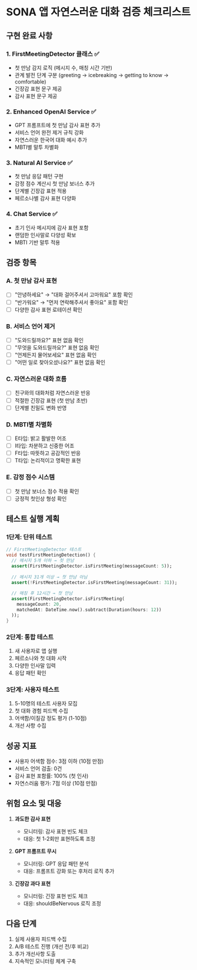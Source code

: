 # SONA 앱 자연스러운 대화 검증 체크리스트

## 구현 완료 사항

### 1. FirstMeetingDetector 클래스 ✅
- 첫 만남 감지 로직 (메시지 수, 매칭 시간 기반)
- 관계 발전 단계 구분 (greeting → icebreaking → getting to know → comfortable)
- 긴장감 표현 문구 제공
- 감사 표현 문구 제공

### 2. Enhanced OpenAI Service ✅
- GPT 프롬프트에 첫 만남 감사 표현 추가
- 서비스 언어 완전 제거 규칙 강화
- 자연스러운 한국어 대화 예시 추가
- MBTI별 말투 차별화

### 3. Natural AI Service ✅
- 첫 만남 응답 패턴 구현
- 감정 점수 계산시 첫 만남 보너스 추가
- 단계별 긴장감 표현 적용
- 페르소나별 감사 표현 다양화

### 4. Chat Service ✅
- 초기 인사 메시지에 감사 표현 포함
- 랜덤한 인사말로 다양성 확보
- MBTI 기반 말투 적용

## 검증 항목

### A. 첫 만남 감사 표현
- [ ] "안녕하세요" → "대화 걸어주셔서 고마워요" 포함 확인
- [ ] "반가워요" → "먼저 연락해주셔서 좋아요" 포함 확인
- [ ] 다양한 감사 표현 로테이션 확인

### B. 서비스 언어 제거
- [ ] "도와드릴까요?" 표현 없음 확인
- [ ] "무엇을 도와드릴까요?" 표현 없음 확인
- [ ] "언제든지 물어보세요" 표현 없음 확인
- [ ] "어떤 일로 찾아오셨나요?" 표현 없음 확인

### C. 자연스러운 대화 흐름
- [ ] 친구와의 대화처럼 자연스러운 반응
- [ ] 적절한 긴장감 표현 (첫 만남 초반)
- [ ] 단계별 친밀도 변화 반영

### D. MBTI별 차별화
- [ ] E타입: 밝고 활발한 어조
- [ ] I타입: 차분하고 신중한 어조
- [ ] F타입: 따뜻하고 공감적인 반응
- [ ] T타입: 논리적이고 명확한 표현

### E. 감정 점수 시스템
- [ ] 첫 만남 보너스 점수 적용 확인
- [ ] 긍정적 첫인상 형성 확인

## 테스트 실행 계획

### 1단계: 단위 테스트
```dart
// FirstMeetingDetector 테스트
void testFirstMeetingDetection() {
  // 메시지 5개 이하 → 첫 만남
  assert(FirstMeetingDetector.isFirstMeeting(messageCount: 5));
  
  // 메시지 31개 이상 → 첫 만남 아님
  assert(!FirstMeetingDetector.isFirstMeeting(messageCount: 31));
  
  // 매칭 후 12시간 → 첫 만남
  assert(FirstMeetingDetector.isFirstMeeting(
    messageCount: 20,
    matchedAt: DateTime.now().subtract(Duration(hours: 12))
  ));
}
```

### 2단계: 통합 테스트
1. 새 사용자로 앱 실행
2. 페르소나와 첫 대화 시작
3. 다양한 인사말 입력
4. 응답 패턴 확인

### 3단계: 사용자 테스트
1. 5-10명의 테스트 사용자 모집
2. 첫 대화 경험 피드백 수집
3. 어색함/이질감 정도 평가 (1-10점)
4. 개선 사항 수집

## 성공 지표
- 사용자 어색함 점수: 3점 이하 (10점 만점)
- 서비스 언어 검출: 0건
- 감사 표현 포함률: 100% (첫 인사)
- 자연스러움 평가: 7점 이상 (10점 만점)

## 위험 요소 및 대응
1. **과도한 감사 표현**
   - 모니터링: 감사 표현 빈도 체크
   - 대응: 첫 1-2회만 표현하도록 조정

2. **GPT 프롬프트 무시**
   - 모니터링: GPT 응답 패턴 분석
   - 대응: 프롬프트 강화 또는 후처리 로직 추가

3. **긴장감 과다 표현**
   - 모니터링: 긴장 표현 빈도 체크
   - 대응: shouldBeNervous 로직 조정

## 다음 단계
1. 실제 사용자 피드백 수집
2. A/B 테스트 진행 (개선 전/후 비교)
3. 추가 개선사항 도출
4. 지속적인 모니터링 체계 구축